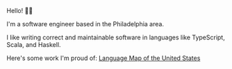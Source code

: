 Hello! 👋🏻

I'm a software engineer based in the Philadelphia area.

I like writing correct and maintainable software in languages like TypeScript, Scala, and Haskell.

Here's some work I'm proud of: [Language Map of the United States](https://languagemap.us)

<!--
**pcaisse/pcaisse** is a ✨ _special_ ✨ repository because its `README.md` (this file) appears on your GitHub profile.

Here are some ideas to get you started:

- 🔭 I’m currently working on ...
- 🌱 I’m currently learning ...
- 👯 I’m looking to collaborate on ...
- 🤔 I’m looking for help with ...
- 💬 Ask me about ...
- 📫 How to reach me: ...
- 😄 Pronouns: ...
- ⚡ Fun fact: ...
-->
